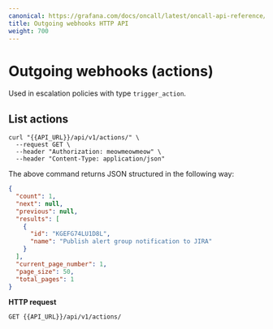 ```yaml
---
canonical: https://grafana.com/docs/oncall/latest/oncall-api-reference/outgoing_webhooks/
title: Outgoing webhooks HTTP API
weight: 700
---
```


# Outgoing webhooks (actions)

Used in escalation policies with type `trigger_action`.

## List actions

```shell
curl "{{API_URL}}/api/v1/actions/" \
  --request GET \
  --header "Authorization: meowmeowmeow" \
  --header "Content-Type: application/json"
```

The above command returns JSON structured in the following way:

```json
{
  "count": 1,
  "next": null,
  "previous": null,
  "results": [
    {
      "id": "KGEFG74LU1D8L",
      "name": "Publish alert group notification to JIRA"
    }
  ],
  "current_page_number": 1,
  "page_size": 50,
  "total_pages": 1
}
```

**HTTP request**

`GET {{API_URL}}/api/v1/actions/`
